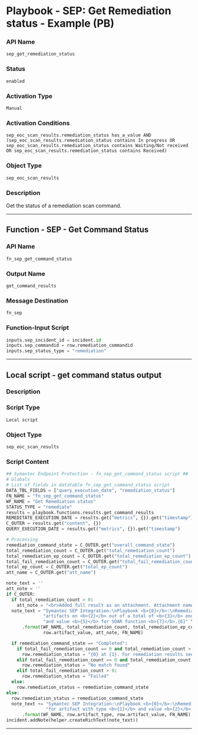 <!--
    DO NOT MANUALLY EDIT THIS FILE
    THIS FILE IS AUTOMATICALLY GENERATED WITH resilient-sdk codegen
    Generated with resilient-sdk v51.0.2.2.1096
-->

# Playbook - SEP: Get Remediation status - Example (PB)

### API Name
`sep_get_remediation_status`

### Status
`enabled`

### Activation Type
`Manual`

### Activation Conditions
`sep_eoc_scan_results.remediation_status has_a_value AND (sep_eoc_scan_results.remediation_status contains In progress OR sep_eoc_scan_results.remediation_status contains Waiting/Not received OR sep_eoc_scan_results.remediation_status contains Received)`

### Object Type
`sep_eoc_scan_results`

### Description
Get the status of a remediation scan command.


---
## Function - SEP - Get Command Status

### API Name
`fn_sep_get_command_status`

### Output Name
`get_command_results`

### Message Destination
`fn_sep`

### Function-Input Script
```python
inputs.sep_incident_id = incident.id
inputs.sep_commandid = row.remediation_commandid
inputs.sep_status_type = "remediation"
```

---

## Local script - get command status output

### Description


### Script Type
`Local script`

### Object Type
`sep_eoc_scan_results`

### Script Content
```python
## Symantec Endpoint Protection - fn_sep_get_command_status script ##
# Globals
# List of fields in datatable fn_sep_get_command_status script
DATA_TBL_FIELDS = ["query_execution_date", "remediation_status"]
FN_NAME = "fn_sep_get_command_status"
WF_NAME = "Get Remediation status"
STATUS_TYPE = "remediate"
results = playbook.functions.results.get_command_results
REMEDITATE_EXECUTION_DATE = results.get("metrics", {}).get("timestamp")
C_OUTER = results.get("content", {})
QUERY_EXECUTION_DATE = results.get("metrics", {}).get("timestamp")

# Processing
remediation_command_state = C_OUTER.get("overall_command_state")
total_remediation_count = C_OUTER.get("total_remediation_count")
total_remediation_ep_count = C_OUTER.get("total_remediation_ep_count")
total_fail_remediation_count = C_OUTER.get("total_fail_remediation_count")
total_ep_count = C_OUTER.get("total_ep_count")
att_name = C_OUTER.get("att_name")

note_text = ''
att_note = ''
if C_OUTER:
  if total_remediation_count > 0:
    att_note = "<br>Added full result as an attachment. Attachment name: <b>{0}</b>.".format(att_name)
  note_text = "Symantec SEP Integration:\nPlaybook <b>{0}</b>:\nRemediate artifact returned <b>{1}</b> remediated " \
              "artifacts on <b>{2}</b> out of a total of <b>{3}</b> endpoints for artifact with type <b>{4}</b> " \
              "and value <b>{5}</b> for SOAR function <b>{7}</b>.{6}" \
      .format(WF_NAME, total_remediation_count, total_remediation_ep_count, total_ep_count, row.artifact_type,
              row.artifact_value, att_note, FN_NAME)

  if remediation_command_state == "Completed":
    if total_fail_remediation_count == 0 and total_remediation_count > 0:
      row.remediation_status = "{0} at {1}. For remediation results see note/attachment.".format(remediation_command_state, REMEDITATE_EXECUTION_DATE)
    elif total_fail_remediation_count == 0 and total_remediation_count == 0:
      row.remediation_status = "No match found"
    elif total_fail_remediation_count > 0:
      row.remediation_status = "Failed"
  else:
    row.remediation_status = remediation_command_state
else:
  row.remediation_status = remediation_command_state
  note_text += "Symantec SEP Integration:\nPlaybook <b>{0}</b>:\nRemediate artifact returned <b>no</b> results for " \
               "for artifact with type <b>{1}</b> and value <b>{2}</b> for SOAR function <b>{3}</b>"\
      .format(WF_NAME, row.artifact_type, row.artifact_value, FN_NAME)
incident.addNote(helper.createRichText(note_text))

```

---

